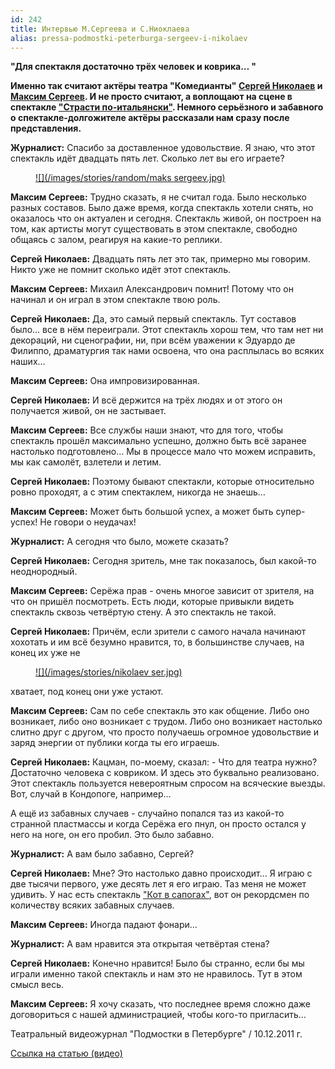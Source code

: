 ```yaml
---
id: 242
title: Интервью М.Сергеева и С.Ниоклаева
alias: pressa-podmostki-peterburga-sergeev-i-nikolaev
---
```


**"Для спектакля достаточно трёх человек и коврика… "**

**Именно так считают актёры театра "Комедианты" <a href="52-sergei-nikolaev.html">Сергей Николаев</a> и <a href="57-maxsim-sergeev.html">Максим Сергеев</a>. И не просто считают, а воплощают на сцене в спектакле <a href="59-strasti-po-italianski.html">"Страсти по-итальянски"</a>. Немного серьёзного и забавного о спектакле-долгожителе актёры рассказали нам сразу после представления.**

**Журналист:** Спасибо за доставленное удовольствие. Я знаю, что этот спектакль идёт двадцать пять лет. Сколько лет вы его играете?

<figure><a href="57-maxsim-sergeev.html">
![](/images/stories/random/maks sergeev.jpg)
</a></figure>

**Максим Сергеев:** Трудно сказать, я не считал года. Было несколько разных составов. Было даже время, когда спектакль хотели снять, но оказалось что он актуален и сегодня. Спектакль живой, он построен на том, как артисты могут существовать в этом спектакле, свободно общаясь с залом, реагируя на какие-то реплики.

**Сергей Николаев:** Двадцать пять лет это так, примерно мы говорим. Никто уже не помнит сколько идёт этот спектакль.

**Максим Сергеев:** Михаил Александрович помнит! Потому что он начинал и он играл в этом спектакле твою роль.

**Сергей Николаев:** Да, это самый первый спектакль. Тут составов было… все в нём переиграли. Этот спектакль хорош тем, что там нет ни декораций, ни сценографии, ни, при всём уважении к Эдуардо де Филиппо, драматургия так нами освоена, что она расплылась во всяких наших…

**Максим Сергеев:** Она импровизированная.

**Сергей Николаев:** И всё держится на трёх людях и от этого он получается живой, он не застывает.

**Максим Сергеев:** Все службы наши знают, что для того, чтобы спектакль прошёл максимально успешно, должно быть всё заранее настолько подготовлено… Мы в процессе мало что можем исправить, мы как самолёт, взлетели и летим.

**Сергей Николаев:** Поэтому бывают спектакли, которые относительно ровно проходят, а с этим спектаклем, никогда не знаешь…

**Максим Сергеев:** Может быть большой успех, а может быть супер-успех! Не говори о неудачах!

**Журналист:** А сегодня что было, можете сказать?

**Сергей Николаев:** Сегодня зритель, мне так показалось, был какой-то неоднородный.

**Максим Сергеев:** Серёжа прав - очень многое зависит от зрителя, на что он пришёл посмотреть. Есть люди, которые привыкли видеть спектакль сквозь четвёртую стену. А это спектакль не такой.

**Сергей Николаев:** Причём, если зрители с самого начала начинают хохотать и им всё безумно нравится, то, в большинстве случаев, на конец их уже не

<figure><a href="52-sergei-nikolaev.html">
![](/images/stories/nikolaev ser.jpg)
</a></figure>

хватает, под конец они уже устают.

**Максим Сергеев:** Сам по себе спектакль это как общение. Либо оно возникает, либо оно возникает с трудом. Либо оно возникает настолько слитно друг с другом, что просто получаешь огромное удовольствие и заряд энергии от публики когда ты его играешь.

**Сергей Николаев:** Кацман, по-моему, сказал: - Что для театра нужно? Достаточно человека с ковриком. И здесь это буквально реализовано. Этот спектакль пользуется невероятным спросом на всяческие выезды. Вот, случай в Кондопоге, например…

А ещё из забавных случаев - случайно попался таз из какой-то странной пластмассы и когда Серёжа его пнул, он просто остался у него на ноге, он его пробил. Это было забавно.

**Журналист:** А вам было забавно, Сергей?

**Сергей Николаев:** Мне? Это настолько давно происходит… Я играю с две тысячи первого, уже десять лет я его играю. Таз меня не может удивить. У нас есть спектакль <a href="74-kot-v-sapogah.html">"Кот в сапогах"</a>, вот он рекордсмен по количеству всяких забавных случаев.

**Максим Сергеев:** Иногда падают фонари…

**Журналист:** А вам нравится эта открытая четвёртая стена?

**Сергей Николаев:** Конечно нравится! Было бы странно, если бы мы играли именно такой спектакль и нам это не нравилось. Тут в этом смысл весь.

**Максим Сергеев:** Я хочу сказать, что последнее время сложно даже договориться с нашей администрацией, чтобы кого-то пригласить…

Театральный видеожурнал "Подмостки в Петербурге" / 10.12.2011 г.

<a href="http://theatre.inspb.ru/Interviews_with_the_actors/79.html">Ссылка на статью (видео)</a>

